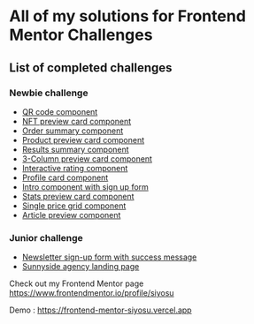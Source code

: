 
# All of my solutions for Frontend Mentor Challenges

## List of completed challenges

### Newbie challenge
- [QR code component](./1.%20qr-code-component-main/)
- [NFT preview card component](./2.%20nft-preview-card-component-main/)
- [Order summary component](./3.%20order-summary-component-main/)
- [Product preview card component](./4.%20product-preview-card-component-main/)
- [Results summary component](./5.%20results-summary-component-main/)
- [3-Column preview card component](./6.%203-column-preview-card-component-main/)
- [Interactive rating component](./7.%20interactive-rating-component-main/)
- [Profile card component](./8.%20profile-card-component-main/)
- [Intro component with sign up form](./10.%20intro-component-with-signup-form-master/)
- [Stats preview card component](./11.%20stats-preview-card-component-main/)
- [Single price grid component](./12.%20single-price-grid-component-master/)
- [Article preview component](./13.%20article-preview-component-master/)

### Junior challenge
- [Newsletter sign-up form with success message](./9.%20newsletter-sign-up-with-success-message-main/)
- [Sunnyside agency landing page](./14.%20sunnyside-agency-landing-page-main/)

Check out my Frontend Mentor page https://www.frontendmentor.io/profile/siyosu

Demo : https://frontend-mentor-siyosu.vercel.app